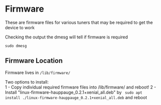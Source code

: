 # Firmware

These are firmware files for various tuners that may be required to get the device to work

Checking the output the dmesg will tell if firmware is required
```
sudo dmesg
```

## Firmware Location
Firmware lives in ```/lib/firmware/```<br>

Two options to install:<br>
1 - Copy individual required firmware files into /lib/firmware/ and reboot! 
2 - Install "linux-firmware-hauppauge_0.2.1+xenial_all.deb"  by 
``` sudo apt install ./linux-firmware-hauppauge_0.2.1+xenial_all.deb``` and reboot